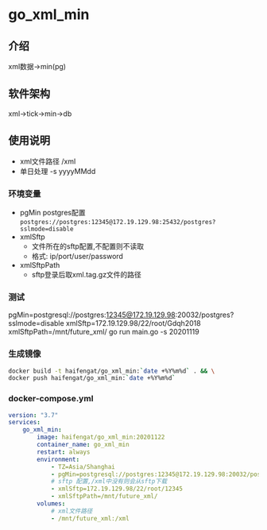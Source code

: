 # go_xml_min

## 介绍
xml数据->min(pg)

## 软件架构
xml->tick->min->db

## 使用说明
* xml文件路径  /xml
* 单日处理 -s yyyyMMdd

### 环境变量
* pgMin postgres配置
  `postgres://postgres:12345@172.19.129.98:25432/postgres?sslmode=disable`
* xmlSftp
    * 文件所在的sftp配置,不配置则不读取
    * 格式: ip/port/user/password
* xmlSftpPath
    * sftp登录后取xml.tag.gz文件的路径

### 测试
pgMin=postgresql://postgres:12345@172.19.129.98:20032/postgres?sslmode=disable xmlSftp=172.19.129.98/22/root/Gdqh2018 xmlSftpPath=/mnt/future_xml/ go run main.go -s 20201119

### 生成镜像
```bash
docker build -t haifengat/go_xml_min:`date +%Y%m%d` . && \
docker push haifengat/go_xml_min:`date +%Y%m%d`
```

### docker-compose.yml
```yml
version: "3.7"
services:
    go_xml_min:
        image: haifengat/go_xml_min:20201122
        container_name: go_xml_min
        restart: always
        environment:
            - TZ=Asia/Shanghai
            - pgMin=postgresql://postgres:12345@172.19.129.98:20032/postgres?sslmode=disable
            # sftp 配置,/xml中没有则会从sftp下载
            - xmlSftp=172.19.129.98/22/root/12345
            - xmlSftpPath=/mnt/future_xml/
        volumes:
            # xml文件路径
            - /mnt/future_xml:/xml
```